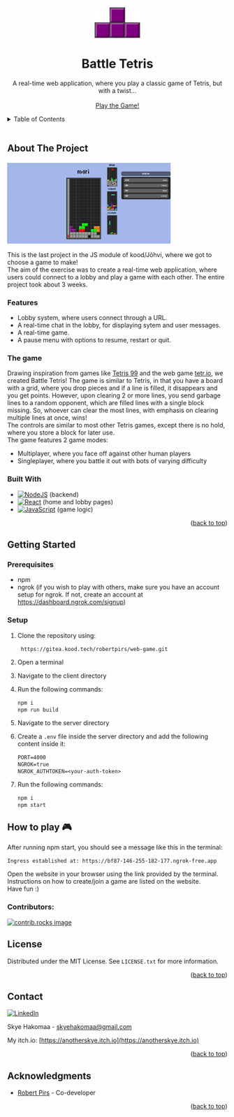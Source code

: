 <a id="readme-top"></a>

<!-- PROJECT LOGO -->
<br />
<div align="center">
  <a href="https://github.com/AnotherSkye2/battle-tetris">
    <img src="README_images/tetris-t.png" alt="Logo" width="104" height="70">
  </a>

<h1 align="center">Battle Tetris</h1>

  <p align="center">
     A real-time web application, where you play a classic game of Tetris, but with a twist...
    <br />
    <br />
    <a href="#getting-started">Play the Game!</a>
  </p>
</div>



<!-- TABLE OF CONTENTS -->
<details>
  <summary>Table of Contents</summary>
  <ol>
    <li>
      <a href="#about-the-project">About The Project</a>
      <ul>
        <li><a href="#built-with">Built With</a></li>
      </ul>
    </li>
    <li>
      <a href="#getting-started">Getting Started</a>
      <ul>
        <li><a href="#prerequisites">Prerequisites</a></li>
        <li><a href="#setup">Setup</a></li>
      </ul>
    </li>
    <li><a href="#how-to-play-🎮">How to play</a></li>
    <li><a href="#license">License</a></li>
    <li><a href="#contact">Contact</a></li>
    <li><a href="#acknowledgments">Acknowledgments</a></li>
  </ol>
</details>
<br >  


<!-- ABOUT THE PROJECT -->
## About The Project

<img src="README_images/tetris-gameplay.PNG" alt="Logo" width="374" height="188">  
<br >

This is the last project in the JS module of kood/Jõhvi, where we got to choose a game to make!  
The aim of the exercise was to create a real-time web application, where users could connect to a lobby and play a game with each other. The entire project took about 3 weeks.

### Features
* Lobby system, where users connect through a URL.
* A real-time chat in the lobby, for displaying sytem and user messages.
* A real-time game.
* A pause menu with options to resume, restart or quit.

### The game

Drawing inspiration from games like [Tetris 99](https://tetris.com/topic/tetris-99) and the web game [tetr.io](https://tetr.io), we created Battle Tetris!
The game is similar to Tetris, in that you have a board with a grid, where you drop pieces and if a line is filled, it disappears and you get points. However, upon clearing 2 or more lines, you send garbage lines to a random opponent, which are filled lines with a single block missing. So, whoever can clear the most lines, with emphasis on clearing multiple lines at once, wins!  
The controls are similar to most other Tetris games, except there is no hold, where you store a block for later use.  
The game features 2 game modes:  
* Multiplayer, where you face off against other human players
* Singleplayer, where you battle it out with bots of varying difficulty

### Built With

* [![NodeJS](https://img.shields.io/badge/Node.js-6DA55F?logo=node.js&logoColor=white)](https://nodejs.org/en) (backend)
* [![React](https://img.shields.io/badge/React-%2320232a.svg?logo=react&logoColor=%2361DAFB)](https://react.dev) (home and lobby pages)
* [![JavaScript](https://img.shields.io/badge/JavaScript-F7DF1E?logo=javascript&logoColor=000)](https://developer.mozilla.org/en-US/docs/Web/JavaScript) (game logic)

<p align="right">(<a href="#readme-top">back to top</a>)</p>

<!-- GETTING STARTED -->
## Getting Started

### Prerequisites

* npm
* ngrok (if you wish to play with others, make sure you have an account setup for ngrok. If not, create an account at https://dashboard.ngrok.com/signup)


### Setup

1. Clone the repository using:

        https://gitea.kood.tech/robertpirs/web-game.git

1.  Open a terminal
2.  Navigate to the client directory
3.  Run the following commands:

        npm i
        npm run build

4.  Navigate to the server directory
5.  Create a `.env` file inside the server directory and add the following content inside it:

        PORT=4000
        NGROK=true
        NGROK_AUTHTOKEN=<your-auth-token>

6.  Run the following commands:

        npm i
        npm start

## How to play 🎮

After running npm start, you should see a message like this in the terminal:

    Ingress established at: https://bf87-146-255-182-177.ngrok-free.app

Open the website in your browser using the link provided by the terminal.  
Instructions on how to create/join a game are listed on the website.  
Have fun :)

### Contributors:

<a href="https://github.com/AnotherSkye2/battle-tetris/graphs/contributors">
  <img src="https://contrib.rocks/image?repo=AnotherSkye2/battle-tetris" alt="contrib.rocks image" />
</a>



<!-- LICENSE -->
## License

Distributed under the MIT License. See `LICENSE.txt` for more information.

<p align="right">(<a href="#readme-top">back to top</a>)</p>


<!-- CONTACT -->
## Contact

[![LinkedIn][linkedin-shield]][linkedin-url]

Skye Hakomaa - skyehakomaa@gmail.com

My itch.io: [https://anotherskye.itch.io](https://anotherskye.itch.io)

<p align="right">(<a href="#readme-top">back to top</a>)</p>

<!-- ACKNOWLEDGMENTS -->
## Acknowledgments

* [Robert Pirs](https://github.com/rpirs123) - Co-developer

<p align="right">(<a href="#readme-top">back to top</a>)</p>


<!-- MARKDOWN LINKS & IMAGES -->
<!-- https://www.markdownguide.org/basic-syntax/#reference-style-links -->
[product-screenshot]: README_images/battle-tetris_banner.png
[linkedin-shield]: https://custom-icon-badges.demolab.com/badge/LinkedIn-0A66C2?logo=linkedin-white&logoColor=fff
[linkedin-url]: https://www.linkedin.com/in/skye-hakomaa-0k0/
